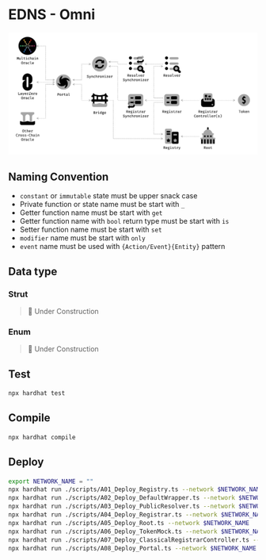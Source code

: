 # EDNS - Omni

![Architecture](./static/images/architecture.png)

## Naming Convention

- `constant` or `immutable` state must be upper snack case
- Private function or state name must be start with `_`
- Getter function name must be start with `get`
- Getter function name with `bool` return type must be start with `is`
- Setter function name must be start with `set`
- `modifier` name must be start with `only`
- `event` name must be used with `{Action/Event}{Entity}` pattern

## Data type

### Strut

> 🚧 Under Construction

### Enum

> 🚧 Under Construction

## Test

```bash
npx hardhat test
```

## Compile

```bash
npx hardhat compile
```

## Deploy

```bash
export NETWORK_NAME = ""
npx hardhat run ./scripts/A01_Deploy_Registry.ts --network $NETWORK_NAME
npx hardhat run ./scripts/A02_Deploy_DefaultWrapper.ts --network $NETWORK_NAME
npx hardhat run ./scripts/A03_Deploy_PublicResolver.ts --network $NETWORK_NAME
npx hardhat run ./scripts/A04_Deploy_Registrar.ts --network $NETWORK_NAME
npx hardhat run ./scripts/A05_Deploy_Root.ts --network $NETWORK_NAME
npx hardhat run ./scripts/A06_Deploy_TokenMock.ts --network $NETWORK_NAME
npx hardhat run ./scripts/A07_Deploy_ClassicalRegistrarController.ts --network $NETWORK_NAME
npx hardhat run ./scripts/A08_Deploy_Portal.ts --network $NETWORK_NAME
```
